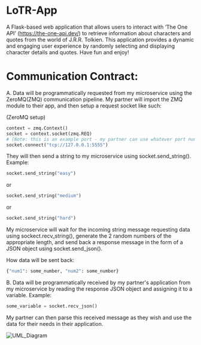 # LoTR-App

A Flask-based web application that allows users to interact with ‘The One API’ (https://the-one-api.dev/) to retrieve information about characters and quotes from the world of J.R.R. Tolkien. This application provides a dynamic and engaging user experience by randomly selecting and displaying character details and quotes. Have fun and enjoy!

# Communication Contract:
A. Data will be programmatically requested from my microservice using the ZeroMQ(ZMQ) communication pipeline. My partner will import the ZMQ module to their app, and then setup a request socket like such:

(ZeroMQ setup)  
```python
context = zmq.Context()  
socket = context.socket(zmq.REQ)  
# (Note: this is an example port - my partner can use whatever port number they wish)  
socket.connect("tcp://127.0.0.1:5555")
```
  
They will then send a string to my microservice using socket.send_string().  
Example:  
```python
socket.send_string("easy")
```
or
```python
socket.send_string("medium")
```
or
```python
socket.send_string("hard")
```  
  
My microservice will wait for the incoming string message requesting data using sockect.recv_string(), generate the 2 random numbers of the appropriate length, and send back a response message in the form of a JSON object using socket.send_json().  

How data will be sent back:  
```python
{"num1": some_number, "num2": some_number}
```
  
B. Data will be programmatically received by my partner's application from my microservice by reading the response JSON object and assigning it to a variable. Example:  
```python
some_variable = socket.recv_json()
```
My partner can then parse this received message as they wish and use the data for their needs in their application.  




  ![UML_Diagram](https://github.com/swanalex/LoTR-App/assets/86210924/39ca04e4-9db9-423e-acd0-42d78dfc84c6)
